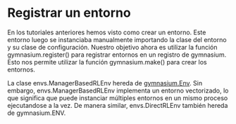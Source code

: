 # Registrar un entorno
En los tutoriales anteriores hemos visto como crear un entorno. Este entorno luego se instanciaba manualmente importando la clase del entorno y su clase de configuración. Nuestro objetivo ahora es utilizar la función gymnasium.register() para registrar entornos en un registro de gymnasium. Esto nos permite utilizar la función gymnasium.make() para crear los entornos.

La clase envs.ManagerBasedRLEnv hereda de [gymnasium.Env](https://gymnasium.farama.org/api/env/#gymnasium.Env). Sin embargo, envs.ManagerBasedRLEnv implementa un entorno vectorizado, lo que significa que puede instanciar múltiples entornos en un mismo proceso ejecutandose a la vez. De manera similar, envs.DirectRLEnv también hereda de gymnasium.ENV.

